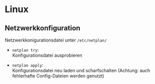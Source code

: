 # Linux

## Netzwerkkonfiguration
Netzwerkkonigurationsdatei unter `/etc/netplan/`
- `netplan try`:  
  Konfigurationsdatei ausprobieren

- `netplan apply`:  
  Konfigurationsdatei neu laden und scharfschalten (Achtung: auch fehlerhafte Config-Dateien werden genutzt)